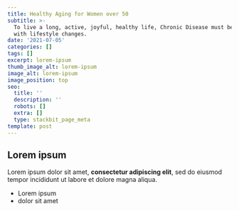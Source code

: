 ```yaml
---
title: Healthy Aging for Women over 50
subtitle: >-
  To live a long, active, joyful, healthy life, Chronic Disease must bemanaged
  with lifestyle changes.
date: '2021-07-05'
categories: []
tags: []
excerpt: lorem-ipsum
thumb_image_alt: lorem-ipsum
image_alt: lorem-ipsum
image_position: top
seo:
  title: ''
  description: ''
  robots: []
  extra: []
  type: stackbit_page_meta
template: post
---
```

## Lorem ipsum

Lorem ipsum dolor sit amet, **consectetur adipiscing elit**, sed do eiusmod tempor incididunt ut labore et dolore magna aliqua.

- Lorem ipsum
- dolor sit amet